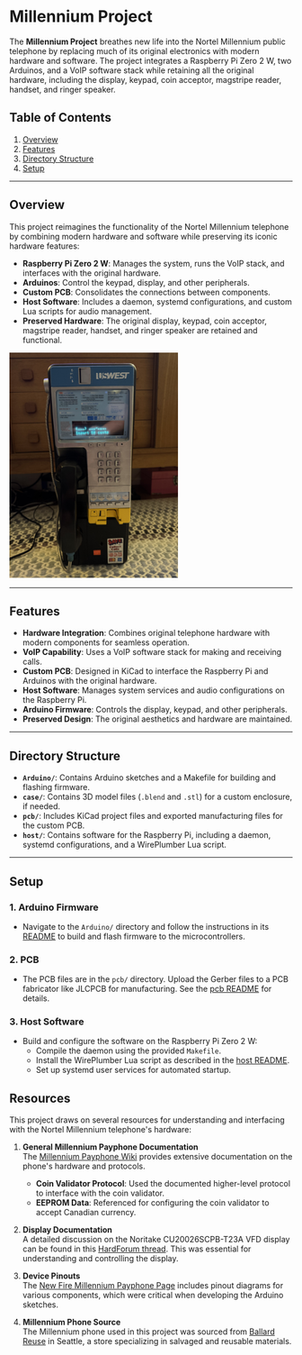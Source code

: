 # Millennium Project

The **Millennium Project** breathes new life into the Nortel Millennium public telephone by replacing much of its original electronics with modern hardware and software. The project integrates a Raspberry Pi Zero 2 W, two Arduinos, and a VoIP software stack while retaining all the original hardware, including the display, keypad, coin acceptor, magstripe reader, handset, and ringer speaker.

## Table of Contents

1. [Overview](#overview)
2. [Features](#features)
3. [Directory Structure](#directory-structure)
4. [Setup](#setup)

---

## Overview

This project reimagines the functionality of the Nortel Millennium telephone by combining modern hardware and software while preserving its iconic hardware features:
- **Raspberry Pi Zero 2 W**: Manages the system, runs the VoIP stack, and interfaces with the original hardware.
- **Arduinos**: Control the keypad, display, and other peripherals.
- **Custom PCB**: Consolidates the connections between components.
- **Host Software**: Includes a daemon, systemd configurations, and custom Lua scripts for audio management.
- **Preserved Hardware**: The original display, keypad, coin acceptor, magstripe reader, handset, and ringer speaker are retained and functional.

<img src="IMG_5137.JPG" alt="photo of modified phone" style="height:400px;">

---

## Features

- **Hardware Integration**: Combines original telephone hardware with modern components for seamless operation.
- **VoIP Capability**: Uses a VoIP software stack for making and receiving calls.
- **Custom PCB**: Designed in KiCad to interface the Raspberry Pi and Arduinos with the original hardware.
- **Host Software**: Manages system services and audio configurations on the Raspberry Pi.
- **Arduino Firmware**: Controls the display, keypad, and other peripherals.
- **Preserved Design**: The original aesthetics and hardware are maintained.

---

## Directory Structure

- **`Arduino/`**: Contains Arduino sketches and a Makefile for building and flashing firmware.
- **`case/`**: Contains 3D model files (`.blend` and `.stl`) for a custom enclosure, if needed.
- **`pcb/`**: Includes KiCad project files and exported manufacturing files for the custom PCB.
- **`host/`**: Contains software for the Raspberry Pi, including a daemon, systemd configurations, and a WirePlumber Lua script.

---

## Setup

### 1. Arduino Firmware
- Navigate to the `Arduino/` directory and follow the instructions in its [README](Arduino/README.md) to build and flash firmware to the microcontrollers.

### 2. PCB
- The PCB files are in the `pcb/` directory. Upload the Gerber files to a PCB fabricator like JLCPCB for manufacturing. See the [pcb README](pcb/README.md) for details.

### 3. Host Software
- Build and configure the software on the Raspberry Pi Zero 2 W:
  - Compile the daemon using the provided `Makefile`.
  - Install the WirePlumber Lua script as described in the [host README](host/README.md).
  - Set up systemd user services for automated startup.

## Resources

This project draws on several resources for understanding and interfacing with the Nortel Millennium telephone's hardware:

1. **General Millennium Payphone Documentation**  
   The [Millennium Payphone Wiki](https://wiki.muc.ccc.de/millennium:start) provides extensive documentation on the phone's hardware and protocols.  
   - **Coin Validator Protocol**: Used the documented higher-level protocol to interface with the coin validator.  
   - **EEPROM Data**: Referenced for configuring the coin validator to accept Canadian currency.

2. **Display Documentation**  
   A detailed discussion on the Noritake CU20026SCPB-T23A VFD display can be found in this [HardForum thread](https://hardforum.com/threads/noritake-cu20026scpb-t23a-20-x-2-vfd-modulel.1132806/). This was essential for understanding and controlling the display.

3. **Device Pinouts**  
   The [New Fire Millennium Payphone Page](http://www.newfire.org/payphones/millennium/) includes pinout diagrams for various components, which were critical when developing the Arduino sketches.

4. **Millennium Phone Source**  
   The Millennium phone used in this project was sourced from [Ballard Reuse](https://ballardreuse.com/) in Seattle, a store specializing in salvaged and reusable materials.
